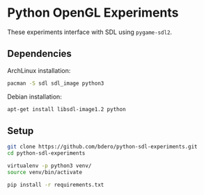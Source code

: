 # Python OpenGL Experiments

These experiments interface with SDL using `pygame-sdl2`.

## Dependencies

ArchLinux installation:
```bash
pacman -S sdl sdl_image python3
```

Debian installation:
```bash
apt-get install libsdl-image1.2 python
```

## Setup
```bash
git clone https://github.com/bdero/python-sdl-experiments.git
cd python-sdl-experiments

virtualenv -p python3 venv/
source venv/bin/activate

pip install -r requirements.txt
```
